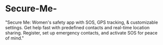 # Secure-Me-
"Secure Me: Women's safety app with SOS, GPS tracking, &amp; customizable settings. Get help fast with predefined contacts and real-time location sharing. Register, set up emergency contacts, and activate SOS for peace of mind."
